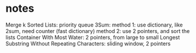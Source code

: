 # notes
Merge k Sorted Lists: priority queue
3Sum: 
  method 1: use dictionary, like 2sum, need counter (fast dictionary)
  method 2: use 2 pointers, and sort the lists
Container With Most Water: 2 pointers, from large to small
Longest Substring Without Repeating Characters: sliding window, 2 pointers
